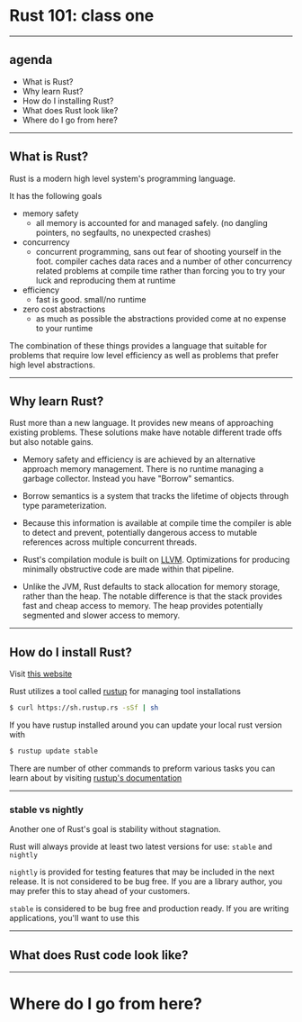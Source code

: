 # Rust 101: class one

---

## agenda

* What is Rust?
* Why learn Rust?
* How do I installing Rust?
* What does Rust look like?
* Where do I go from here?

---

## What is Rust?

Rust is a modern high level system's programming language.

It has the following goals

* memory safety
  *  all memory is accounted for and managed safely. (no dangling pointers, no segfaults, no unexpected crashes)
* concurrency
  *  concurrent programming, sans out fear of shooting yourself in the foot. compiler caches data races and a number of other concurrency related problems at compile time rather than forcing you to try your luck and reproducing them at runtime
* efficiency
  * fast is good. small/no runtime
* zero cost abstractions
  * as much as possible the abstractions provided come at no expense to your runtime

The combination of these things provides a language that suitable for problems that require low level
efficiency as well as problems that prefer high level abstractions.

---

## Why learn Rust?

Rust more than a new language. It provides new means of approaching existing problems.
These solutions make have notable different trade offs but also notable gains.

* Memory safety and efficiency is are achieved by an alternative approach memory management.
 There is no runtime managing a garbage collector. Instead you have "Borrow" semantics.

* Borrow semantics is a system that tracks the lifetime of objects through type parameterization.

* Because this information is available at compile time the compiler is able to detect and prevent,
 potentially dangerous access to mutable references across multiple concurrent threads.

* Rust's compilation module is built on [LLVM](http://llvm.org/). Optimizations for producing minimally
 obstructive code are made within that pipeline.

* Unlike the JVM, Rust defaults to stack allocation for memory storage, rather than the heap. The notable difference is that the stack provides fast and cheap access to memory. The heap provides potentially segmented and slower access to memory.

---

## How do I install Rust?

Visit [this website](https://www.rust-lang.org/en-US/install.html)

Rust utilizes a tool called [rustup](https://www.rustup.rs/) for managing tool installations

```bash
$ curl https://sh.rustup.rs -sSf | sh
```

If you have rustup installed around you can update your local rust version with

```bash
$ rustup update stable
```

There are number of other commands to preform various tasks you can learn about by visiting [rustup's documentation](https://github.com/rust-lang-nursery/rustup.rs#rustup-the-rust-toolchain-installerh)

---

### stable vs nightly

Another one of Rust's goal is stability without stagnation.

Rust will always provide at least two latest versions for use: `stable` and `nightly`

`nightly` is provided for testing features that may be included in the next release. It is not considered to be bug free. If you are a library author, you may prefer this to stay ahead of your customers.

`stable` is considered to be bug free and production ready. If you are writing applications, you'll want to use this

---

## What does Rust code look like?

---

# Where do I go from here?
